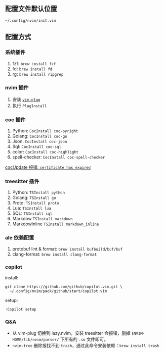 ## 配置文件默认位置
```
~/.config/nvim/init.vim
```

## 配置方式

### 系统插件

1. fzf: `brew install fzf`
2. fd: `brew install fd`
3. rg: `brew install ripgrep`


### nvim 插件

1. 安装 [`vim-plug`](https://github.com/junegunn/vim-plug)
2. 执行 `PlugInstall`


### coc 插件

1. Python: `CocInstall coc-pyright`
2. Golang: `CocInstall coc-go`
3. Json: `CocInstall coc-json`
4. Sql: `CocInstall coc-sql`
5. color: `CocInstall coc-highlight`
6. spell-checker: `CocInstall coc-spell-checker`

[cocUpdate 报错: `certificate has expired`](https://github.com/neoclide/coc.nvim/issues/1514#issuecomment-1272430040)


### treesitter 插件

1. Python: `TSInstall python`
2. Golang: `TSInstall go`
3. Proto: `TSInstall proto`
4. Lua: `TSInstall lua`
5. SQL: `TSInstall sql`
6. Markdow `TSInstall markdown`
7. MarkdowInline `TSInstall markdown_inline`


### ale 依赖配置

1. protobuf lint & format: `brew install bufbuild/buf/buf`
2. clang-format: `brew install clang-format`


### copilot

install:

```
git clone https://github.com/github/copilot.vim.git \
  ~/.config/nvim/pack/github/start/copilot.vim
```

setup:

```
:Copilot setup
```

### Q&A

-  从 vim-plug 切换到 lazy.nvim，安装 treesitter 会报错，删掉 `$NVIM-HOME/lib/nvim/parser/` 下所有的 `.so` 文件即可。
- `nvim-tree` 删除报找不到 `trash`，通过此命令安装依赖：`brew install trash`
